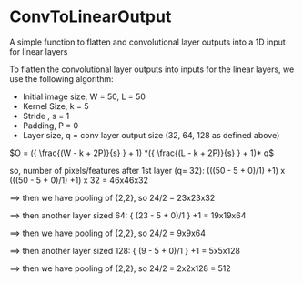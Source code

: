 # ConvToLinearOutput
A simple function to flatten and convolutional layer outputs into a 1D input for linear layers 


To flatten the convolutional layer outputs into inputs for the linear layers, we use the following algorithm:
       
- Initial image size, W = 50, L = 50
- Kernel Size, k = 5
- Stride , s = 1
- Padding, P = 0
- Layer size, q = conv layer output size (32, 64, 128 as defined above)

$O = ({ \frac{(W - k + 2P)}{s} } + 1) *({ \frac{(L - k + 2P)}{s} } + 1)* q$ 

so, number of pixels/features after 1st layer (q= 32): (((50 - 5 + 0)/1) +1) x (((50 - 5 + 0)/1) +1) x 32 = 46x46x32

==> then we have pooling of {2,2}, so 24/2 = 23x23x32

==> then another layer sized 64: { (23 - 5 + 0)/1 } +1 = 19x19x64

==> then we have pooling of {2,2}, so 24/2 = 9x9x64

==> then another layer sized 128: { (9 - 5 + 0)/1 } +1 = 5x5x128

==> then we have pooling of {2,2}, so 24/2 = 2x2x128 = 512

